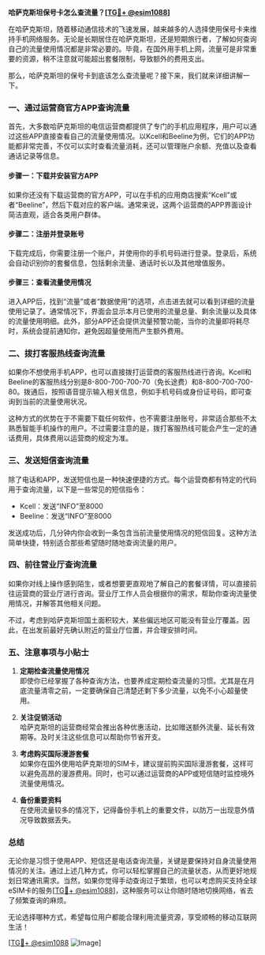 **哈萨克斯坦保号卡怎么查流量？[[TG💪+ @esim1088](https://t.me/s/esim1088)]**

在哈萨克斯坦，随着移动通信技术的飞速发展，越来越多的人选择使用保号卡来维持手机网络服务。无论是长期居住在哈萨克斯坦，还是短期旅行者，了解如何查询自己的流量使用情况都是非常必要的。毕竟，在国外用手机上网，流量可是非常重要的资源，稍不注意就可能超出套餐限制，导致额外的费用支出。

那么，哈萨克斯坦的保号卡到底该怎么查流量呢？接下来，我们就来详细讲解一下。

### **一、通过运营商官方APP查询流量**

首先，大多数哈萨克斯坦的电信运营商都提供了专门的手机应用程序，用户可以通过这些APP直接查看自己的流量使用情况。以Kcell和Beeline为例，它们的APP功能都非常完善，不仅可以实时查看流量消耗，还可以管理账户余额、充值以及查看通话记录等信息。

#### **步骤一：下载并安装官方APP**
如果你还没有下载运营商的官方APP，可以在手机的应用商店搜索“Kcell”或者“Beeline”，然后下载对应的客户端。通常来说，这两个运营商的APP界面设计简洁直观，适合各类用户群体。

#### **步骤二：注册并登录账号**
下载完成后，你需要注册一个账户，并使用你的手机号码进行登录。登录后，系统会自动识别你的套餐信息，包括剩余流量、通话时长以及其他增值服务。

#### **步骤三：查看流量使用情况**
进入APP后，找到“流量”或者“数据使用”的选项，点击进去就可以看到详细的流量使用记录了。通常情况下，界面会显示本月已使用的流量总量、剩余流量以及具体的流量使用明细。此外，部分APP还会提供流量预警功能，当你的流量即将耗尽时，系统会提前通知你，避免因超量使用而产生额外费用。

### **二、拨打客服热线查询流量**

如果你不想使用手机APP，也可以直接拨打运营商的客服热线进行咨询。Kcell和Beeline的客服热线分别是8-800-700-700-70（免长途费）和8-800-700-700-80。拨通后，按照语音提示输入相关信息，例如手机号码或身份证号码，即可查询到当前的流量使用状况。

这种方式的优势在于不需要下载任何软件，也不需要注册账号，非常适合那些不太熟悉智能手机操作的用户。不过需要注意的是，拨打客服热线可能会产生一定的通话费用，具体费用以运营商的规定为准。

### **三、发送短信查询流量**

除了电话和APP，发送短信也是一种快速便捷的方式。每个运营商都有特定的代码用于查询流量，以下是一些常见的短信指令：

- Kcell：发送“INFO”至8000
- Beeline：发送“INFO”至8000

发送成功后，几分钟内你会收到一条包含当前流量使用情况的短信回复。这种方法简单快捷，特别适合那些希望随时随地查询流量的用户。

### **四、前往营业厅查询流量**

如果你对线上操作感到陌生，或者想要更直观地了解自己的套餐详情，可以直接前往运营商的营业厅进行咨询。营业厅工作人员会根据你的需求，帮助你查询流量使用情况，并解答其他相关问题。

不过，考虑到哈萨克斯坦国土面积较大，某些偏远地区可能没有营业厅覆盖。因此，在出发前最好先确认附近的营业厅位置，并合理安排时间。

### **五、注意事项与小贴士**

1. **定期检查流量使用情况**  
   即使你已经掌握了各种查询方法，也要养成定期检查流量的习惯。尤其是在月底流量清零之前，一定要确保自己清楚还剩下多少流量，以免不小心超量使用。

2. **关注促销活动**  
   哈萨克斯坦的运营商经常会推出各种优惠活动，比如赠送额外流量、延长有效期等。及时关注这些信息可以帮助你节省开支。

3. **考虑购买国际漫游套餐**  
   如果你在国外使用哈萨克斯坦的SIM卡，建议提前购买国际漫游套餐，这样可以避免高昂的漫游费用。同时，也可以通过运营商的APP或短信随时监控境外流量使用情况。

4. **备份重要资料**  
   在使用流量较多的情况下，记得备份手机上的重要文件，以防万一出现意外情况导致数据丢失。

### **总结**

无论你是习惯于使用APP、短信还是电话查询流量，关键是要保持对自身流量使用情况的关注。通过上述几种方式，你可以轻松掌握自己的流量状态，从而更好地规划日常通讯需求。当然，如果你觉得手动查询过于繁琐，也可以考虑购买支持全球eSIM卡的服务[[TG💪+ @esim1088](https://t.me/s/esim1088)]，这种服务可以让你随时随地切换网络，省去了频繁查询的麻烦。

无论选择哪种方式，希望每位用户都能合理利用流量资源，享受顺畅的移动互联网生活！

[[TG💪+ @esim1088](https://t.me/s/esim1088) ![Image](https://i.postimg.cc/4NQfJmqS/Snipaste-2025-05-13-00-14-12.png)]
